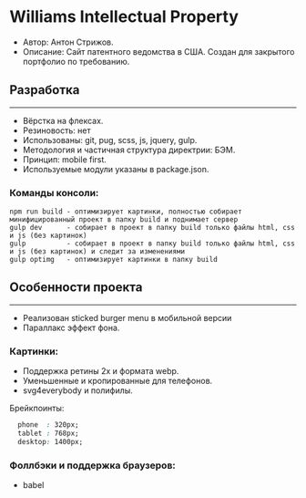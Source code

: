# Williams Intellectual Property
- Автор: Антон Стрижов.
- Описание: Сайт патентного ведомства в США. Создан для закрытого портфолио по требованию.
## Разработка
---
- Вёрстка на флексах.
- Резиновость: нет
- Использованы: git, pug, scss, js, jquery, gulp.
- Методология и частичная структура директрии: БЭМ. 
- Принцип: mobile first.
- Используемые модули указаны в package.json.
### Команды консоли:
```
npm run build - оптимизирует картинки, полностью собирает минифицированный проект в папку build и поднимает сервер
gulp dev      - собирает в проект в папку build только файлы html, css и js (без картинок)
gulp          - собирает в проект в папку build только файлы html, css и js (без картинок) и следит за изменениями
gulp optimg   - оптимизирует картинки в папку build
```
## Особенности проекта
---
- Реализован sticked burger menu в мобильной версии
- Параллакс эффект фона.
### Картинки:
- Поддержка ретины 2x и формата webp.
- Уменьшенные и кропированные для телефонов.
- svg4everybody и полифилы.

Брейкпоинты:
```css
  phone  : 320px;
  tablet : 768px;
  desktop: 1400px;
```
### Фоллбэки и поддержка браузеров:
- babel